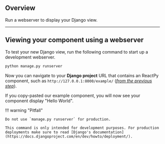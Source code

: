 ## Overview

<p class="intro" markdown>

Run a webserver to display your Django view.

</p>

---

## Viewing your component using a webserver

To test your new Django view, run the following command to start up a development webserver.

```bash linenums="0"
python manage.py runserver
```

Now you can navigate to your **Django project** URL that contains an ReactPy component, such as `http://127.0.0.1:8000/example/` ([_from the previous step_](./register-view.md)).

If you copy-pasted our example component, you will now see your component display "Hello World".

!!! warning "Pitfall"

    Do not use `manage.py runserver` for production.

    This command is only intended for development purposes. For production deployments make sure to read [Django's documentation](https://docs.djangoproject.com/en/dev/howto/deployment/).
